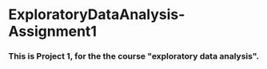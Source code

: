 # ExploratoryDataAnalysis-Assignment1

### This is Project 1, for the the course "exploratory data analysis".

